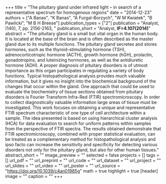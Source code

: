 +++
title = "The pituitary gland under infrared light – in search of a representative spectrum for homogenous regions"
date = "2014-12-23"
authors = ["A Banas", "K Banas", "A Furgal-Borzych", "W M Kwiatek", "B Pawlicki", "M B H Breese"]
publication_types = ["2"]
publication = "Analyst, (140), 7, pp. 2156-2163, "
publication_short = "Analyst, **IF=4.107(2014)**"
abstract = "The pituitary gland is a small but vital organ in the human body. It is located at the base of the brain and is often described as the master gland due to its multiple functions. The pituitary gland secretes and stores hormones, such as the thyroid-stimulating hormone (TSH), adrenocorticotropic hormone (ACTH), growth hormone (hGH), prolactin, gonadotropins, and luteinizing hormones, as well as the antidiuretic hormone (ADH). A proper diagnosis of pituitary disorders is of utmost importance as this organ participates in regulating a variety of body functions. Typical histopathological analysis provides much valuable information, but it gives no insight into the biochemical background of the changes that occur within the gland. One approach that could be used to evaluate the biochemistry of tissue sections obtained from pituitary disorders is Fourier Transform Infra-Red (FTIR) spectromicroscopy. In order to collect diagnostically valuable information large areas of tissue must be investigated. This work focuses on obtaining a unique and representative FTIR spectrum characteristic of one type of cell architecture within a sample. The idea presented is based on using hierarchical cluster analysis (HCA) for data evaluation to search for uniform patterns within samples from the perspective of FTIR spectra. The results obtained demonstrate that FTIR spectromicroscopy, combined with proper statistical evaluation, can be treated as a complementary method for histopathological analysis and ipso facto can increase the sensitivity and specificity for detecting various disorders not only for the pituitary gland, but also for other human tissues."
abstract_short = ""
image_preview = ""
selected = false
projects = []
tags = []
url_pdf = ""
url_preprint = ""
url_code = ""
url_dataset = ""
url_project = ""
url_slides = ""
url_video = ""
url_poster = ""
url_source = "https://doi.org/10.1039/c4an01985g"
math = true
highlight = true
[header]
image = ""
caption = ""
+++

